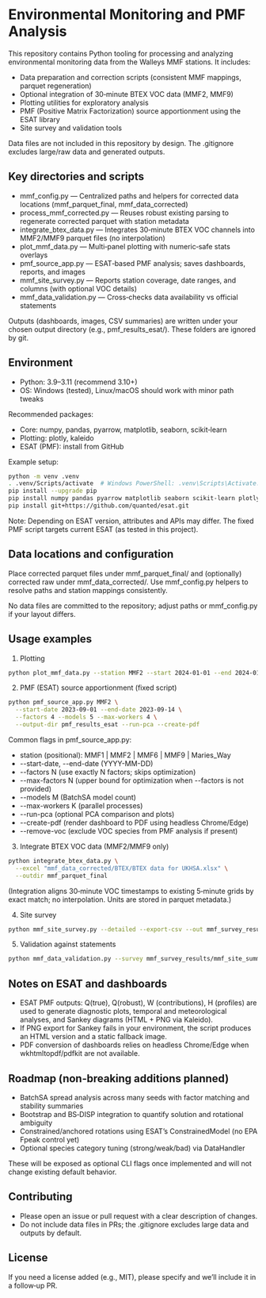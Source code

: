 # Environmental Monitoring and PMF Analysis

This repository contains Python tooling for processing and analyzing environmental monitoring data from the Walleys MMF stations. It includes:

- Data preparation and correction scripts (consistent MMF mappings, parquet regeneration)
- Optional integration of 30‑minute BTEX VOC data (MMF2, MMF9)
- Plotting utilities for exploratory analysis
- PMF (Positive Matrix Factorization) source apportionment using the ESAT library
- Site survey and validation tools

Data files are not included in this repository by design. The .gitignore excludes large/raw data and generated outputs.

## Key directories and scripts

- mmf_config.py — Centralized paths and helpers for corrected data locations (mmf_parquet_final, mmf_data_corrected)
- process_mmf_corrected.py — Reuses robust existing parsing to regenerate corrected parquet with station metadata
- integrate_btex_data.py — Integrates 30‑minute BTEX VOC channels into MMF2/MMF9 parquet files (no interpolation)
- plot_mmf_data.py — Multi‑panel plotting with numeric‑safe stats overlays
- pmf_source_app.py — ESAT‑based PMF analysis; saves dashboards, reports, and images
- mmf_site_survey.py — Reports station coverage, date ranges, and columns (with optional VOC details)
- mmf_data_validation.py — Cross‑checks data availability vs official statements

Outputs (dashboards, images, CSV summaries) are written under your chosen output directory (e.g., pmf_results_esat/). These folders are ignored by git.

## Environment

- Python: 3.9–3.11 (recommend 3.10+)
- OS: Windows (tested), Linux/macOS should work with minor path tweaks

Recommended packages:

- Core: numpy, pandas, pyarrow, matplotlib, seaborn, scikit‑learn
- Plotting: plotly, kaleido
- ESAT (PMF): install from GitHub

Example setup:

```bash
python -m venv .venv
. .venv/Scripts/activate  # Windows PowerShell: .venv\Scripts\Activate.ps1
pip install --upgrade pip
pip install numpy pandas pyarrow matplotlib seaborn scikit-learn plotly kaleido
pip install git+https://github.com/quanted/esat.git
```

Note: Depending on ESAT version, attributes and APIs may differ. The fixed PMF script targets current ESAT (as tested in this project).

## Data locations and configuration

Place corrected parquet files under mmf_parquet_final/ and (optionally) corrected raw under mmf_data_corrected/. Use mmf_config.py helpers to resolve paths and station mappings consistently.

No data files are committed to the repository; adjust paths or mmf_config.py if your layout differs.

## Usage examples

1) Plotting

```bash
python plot_mmf_data.py --station MMF2 --start 2024-01-01 --end 2024-01-31 --out plots/MMF2_jan2024
```

2) PMF (ESAT) source apportionment (fixed script)

```bash
python pmf_source_app.py MMF2 \
  --start-date 2023-09-01 --end-date 2023-09-14 \
  --factors 4 --models 5 --max-workers 4 \
  --output-dir pmf_results_esat --run-pca --create-pdf
```

Common flags in pmf_source_app.py:

- station (positional): MMF1 | MMF2 | MMF6 | MMF9 | Maries_Way
- --start-date, --end-date (YYYY-MM-DD)
- --factors N (use exactly N factors; skips optimization)
- --max-factors N (upper bound for optimization when --factors is not provided)
- --models M (BatchSA model count)
- --max-workers K (parallel processes)
- --run-pca (optional PCA comparison and plots)
- --create-pdf (render dashboard to PDF using headless Chrome/Edge)
- --remove-voc (exclude VOC species from PMF analysis if present)

3) Integrate BTEX VOC data (MMF2/MMF9 only)

```bash
python integrate_btex_data.py \
  --excel "mmf_data_corrected/BTEX/BTEX data for UKHSA.xlsx" \
  --outdir mmf_parquet_final
```

(Integration aligns 30‑minute VOC timestamps to existing 5‑minute grids by exact match; no interpolation. Units are stored in parquet metadata.)

4) Site survey

```bash
python mmf_site_survey.py --detailed --export-csv --out mmf_survey_results
```

5) Validation against statements

```bash
python mmf_data_validation.py --survey mmf_survey_results/mmf_site_summary.csv
```

## Notes on ESAT and dashboards

- ESAT PMF outputs: Q(true), Q(robust), W (contributions), H (profiles) are used to generate diagnostic plots, temporal and meteorological analyses, and Sankey diagrams (HTML + PNG via Kaleido).
- If PNG export for Sankey fails in your environment, the script produces an HTML version and a static fallback image.
- PDF conversion of dashboards relies on headless Chrome/Edge when wkhtmltopdf/pdfkit are not available.

## Roadmap (non‑breaking additions planned)

- BatchSA spread analysis across many seeds with factor matching and stability summaries
- Bootstrap and BS‑DISP integration to quantify solution and rotational ambiguity
- Constrained/anchored rotations using ESAT’s ConstrainedModel (no EPA Fpeak control yet)
- Optional species category tuning (strong/weak/bad) via DataHandler

These will be exposed as optional CLI flags once implemented and will not change existing default behavior.

## Contributing

- Please open an issue or pull request with a clear description of changes.
- Do not include data files in PRs; the .gitignore excludes large data and outputs by default.

## License

If you need a license added (e.g., MIT), please specify and we’ll include it in a follow‑up PR.
